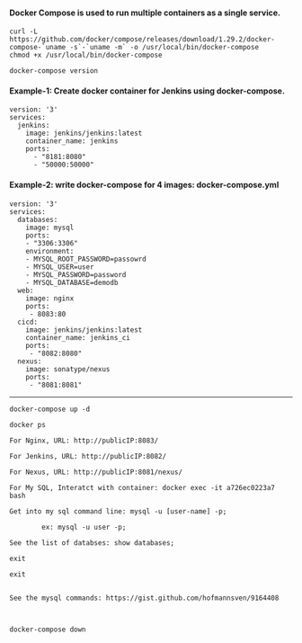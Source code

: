 
#### Docker Compose is used to run multiple containers as a single service.


    curl -L https://github.com/docker/compose/releases/download/1.29.2/docker-compose-`uname -s`-`uname -m` -o /usr/local/bin/docker-compose
    chmod +x /usr/local/bin/docker-compose
    
    docker-compose version
    
#### Example-1: Create docker container for Jenkins using docker-compose.

    version: '3'
    services:
      jenkins:
        image: jenkins/jenkins:latest
        container_name: jenkins
        ports:
          - "8181:8080"
          - "50000:50000"

#### Example-2: write docker-compose for 4 images: docker-compose.yml

    version: '3'
    services:
      databases:
        image: mysql
        ports:
        - "3306:3306"
        environment:
        - MYSQL_ROOT_PASSWORD=passowrd
        - MYSQL_USER=user
        - MYSQL_PASSWORD=password
        - MYSQL_DATABASE=demodb
      web:
        image: nginx
        ports: 
         - 8083:80
      cicd:
        image: jenkins/jenkins:latest
        container_name: jenkins_ci
        ports:
         - "8082:8080"
      nexus:
        image: sonatype/nexus
        ports:
         - "8081:8081"
            
    
-----------

    docker-compose up -d
    
    docker ps
            
    For Nginx, URL: http://publicIP:8083/
    
    For Jenkins, URL: http://publicIP:8082/
    
    For Nexus, URL: http://publicIP:8081/nexus/
    
    For My SQL, Interatct with container: docker exec -it a726ec0223a7 bash

    Get into my sql command line: mysql -u [user-name] -p;

            ex: mysql -u user -p;
            
    See the list of databses: show databases;
    
    exit
    
    exit
    
    
    See the mysql commands: https://gist.github.com/hofmannsven/9164408
    
    
    
    docker-compose down


        
